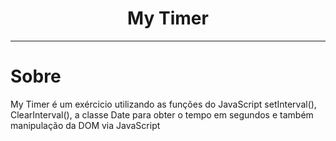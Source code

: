 <h1 align='center'>My Timer</h1>

<hr>

# Sobre 

<p>My Timer é um exércicio utilizando as funções do JavaScript setInterval(), ClearInterval(), a classe Date para obter o tempo em segundos e também manipulação da DOM via JavaScript</p>



